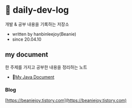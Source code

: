 # 📖 daily-dev-log
개발 &amp; 공부 내용을 기록하는 저장소

- written by hanbinleejoy(Beanie)
- since 20.04.10

## my document
한 주제를 가지고 공부한 내용을 정리하는 노트
- 🔗[My Java Document](https://github.com/hanbinleejoy/my-java-document)

### Blog
[https://beaniejoy.tistory.com](https://beaniejoy.tistory.com)
